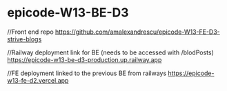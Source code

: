 # epicode-W13-BE-D3

//Front end repo
https://github.com/amalexandrescu/epicode-W13-FE-D3-strive-blogs

//Railway deployment link for BE (needs to be accessed with /blodPosts)
https://epicode-w13-be-d3-production.up.railway.app

//FE deployment linked to the previous BE from railways
https://epicode-w13-fe-d2.vercel.app
